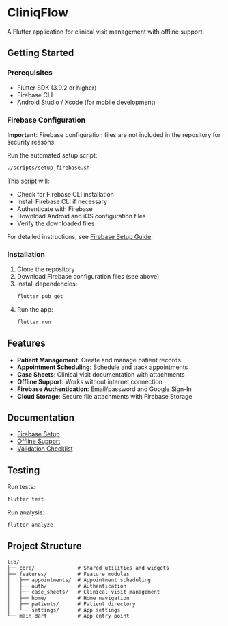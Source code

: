 # CliniqFlow

A Flutter application for clinical visit management with offline support.

## Getting Started

### Prerequisites

- Flutter SDK (3.9.2 or higher)
- Firebase CLI
- Android Studio / Xcode (for mobile development)

### Firebase Configuration

**Important**: Firebase configuration files are not included in the repository for security reasons.

Run the automated setup script:

```bash
./scripts/setup_firebase.sh
```

This script will:
- Check for Firebase CLI installation
- Install Firebase CLI if necessary
- Authenticate with Firebase
- Download Android and iOS configuration files
- Verify the downloaded files

For detailed instructions, see [Firebase Setup Guide](./docs/firebase_setup.md).

### Installation

1. Clone the repository
2. Download Firebase configuration files (see above)
3. Install dependencies:
   ```bash
   flutter pub get
   ```
4. Run the app:
   ```bash
   flutter run
   ```

## Features

- **Patient Management**: Create and manage patient records
- **Appointment Scheduling**: Schedule and track appointments
- **Case Sheets**: Clinical visit documentation with attachments
- **Offline Support**: Works without internet connection
- **Firebase Authentication**: Email/password and Google Sign-In
- **Cloud Storage**: Secure file attachments with Firebase Storage

## Documentation

- [Firebase Setup](./docs/firebase_setup.md)
- [Offline Support](./docs/increment3_offline_support.md)
- [Validation Checklist](./docs/increment3_validation_checklist.md)

## Testing

Run tests:
```bash
flutter test
```

Run analysis:
```bash
flutter analyze
```

## Project Structure

```
lib/
├── core/              # Shared utilities and widgets
├── features/          # Feature modules
│   ├── appointments/  # Appointment scheduling
│   ├── auth/          # Authentication
│   ├── case_sheets/   # Clinical visit management
│   ├── home/          # Home navigation
│   ├── patients/      # Patient directory
│   └── settings/      # App settings
└── main.dart          # App entry point
```